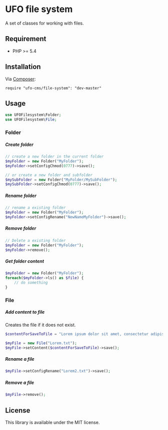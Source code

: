 UFO file system
=========
A set of classes for working with files.


Requirement
-----------

- PHP >= 5.4

Installation
------------

Via [Composer][]:

    require "ufo-cms/file-system": "dev-master"


Usage
-----

```php
use UFOFilesystem\Folder;
use UFOFilesystem\File;
```


### Folder
##### Create folder
```php
// create a new folder in the current folder
$myFolder = new Folder("MyFolder");
$myFolder->setConfigChmod(0777)->save();

// or create a new folder and subfolder
$mySubFolder = new Folder("MyFolder/MySubFolder");
$mySubFolder->setConfigChmod(0777)->save();
```

##### Rename folder
```php
// rename a existing folder
$myFolder = new Folder("MyFolder");
$myFolder->setConfigRename("NewNameMyFolder")->save();
```

##### Remove folder
```php
// Delete a existing folder
$myFolder = new Folder("MyFolder");
$myFolder->remove();
```

##### Get folder content
```php
$myFolder = new Folder("MyFolder");
foreach($myFolder->ls() as $file) {
    // do something
}
```


### File
##### Add content to file
Creates the file if it does not exist.
```php
$contentForSaveToFile = "Lorem ipsum dolor sit amet, consectetur adipisicing elit, sed do eiusmod tempor incididunt ut labore et dolore magna aliqua.";

$myFile = new File("Lorem.txt");
$myFile->setContent($contentForSaveToFile)->save();
```

##### Rename a file
```php
$myFile->setConfigRename("Lorem2.txt")->save();
```

##### Remove a file
```php
$myFile->remove();
```

License
-------

This library is available under the MIT license.

[Composer]: http://getcomposer.org/







